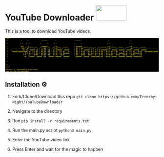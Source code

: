 # YouTube Downloader <img src="https://user-images.githubusercontent.com/60324903/178556247-65540ad5-b676-4f1c-979c-9f66f361c9e1.gif" width="100" height="50">
</p>

This is a tool to download YouTube videos.

<p align="center">
<img align="center" src="src/logo.png" width="900">
</p>

## Installation ⚙️

1. Fork/Clone/Download this repo
    `git clone https://github.com/Errorby-Night/YouTubeDownloader`
    
2. Navigate to the directory


3. Run `pip install -r requirements.txt`


4. Run the main.py script `python3 main.py`


5. Enter the YouTube video link


6. Press Enter and wait for the magic to happen

